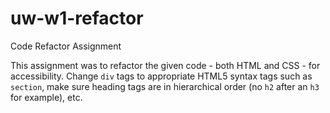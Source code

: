 # uw-w1-refactor
Code Refactor Assignment

This assignment was to refactor the given code - both HTML and CSS - for accessibility. Change `div` tags to appropriate HTML5 syntax tags such as `section`, make sure heading tags are in hierarchical order (no `h2` after an `h3` for example), etc.